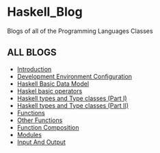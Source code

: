 # Haskell_Blog
Blogs of all of the Programming Languages Classes

## ALL BLOGS

- [Introduction](Introduction.md)
- [Development Environment Configuration](Environment_Config.md)
- [Haskell Basic Data Model](Data_Model.md)
- [Haskel basic operators](Basic_Operators.md)
- [Haskell types and Type classes (Part I)](Types_and_classes(PartI).md)
- [Haskell types and Type classes (Part II)](Types_and_classes(PartII).md)
- [Functions](Functions.md)
- [Other Functions](Other_Functions.md)
- [Function Composition](Function_Composition.md)
- [Modules](Modules.md)
- [Input And Output](Input_And_Output.md)